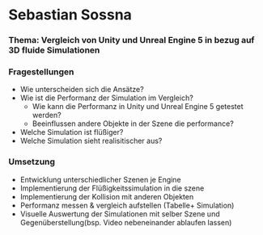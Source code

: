 # Sebastian Sossna

### Thema: Vergleich von Unity und Unreal Engine 5 in bezug auf 3D fluide Simulationen


### Fragestellungen
 * Wie unterscheiden sich die Ansätze?
 * Wie ist die Performanz der Simulation im Vergleich?
	* Wie kann die Performanz in Unity und Unreal Engine 5 getestet werden?
	* Beeinflussen andere Objekte in der Szene die performance?
 * Welche Simulation ist flüßiger?
 * Welche Simulation sieht realisitischer aus?

### Umsetzung
 * Entwicklung unterschiedlicher Szenen je Engine
 * Implementierung der Flüßigkeitssimulation in die szene
 * Implementierung der Kollision mit anderen Objekten
 * Performanz messen & vergleich aufstellen (Tabelle+ Simulation)
 * Visuelle Auswertung der Simulationen mit selber Szene und Gegenüberstellung(bsp. Video nebeneinander ablaufen lassen)

